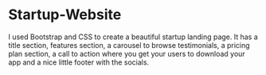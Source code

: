 # Startup-Website
I used Bootstrap and CSS to create a beautiful startup landing page. It has a title section, features section, a carousel to browse testimonials, a pricing plan section, a call to action where you get your users to download your app and a nice little footer with the socials.

